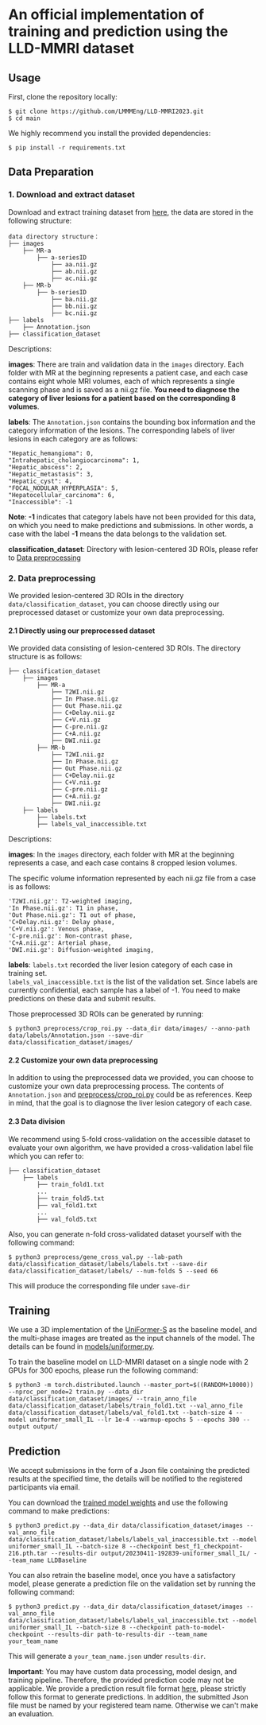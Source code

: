 # An official implementation of training and prediction using the LLD-MMRI dataset

## Usage

First, clone the repository locally:
```
$ git clone https://github.com/LMMMEng/LLD-MMRI2023.git
$ cd main
```
We highly recommend you install the provided dependencies:
```
$ pip install -r requirements.txt
```

## Data Preparation
### 1. Download and extract dataset
Download and extract training dataset from [here](data_link), the data are stored in the following structure:   
```
data directory structure：
├── images
    ├── MR-a
        ├── a-seriesID
            ├── aa.nii.gz
            ├── ab.nii.gz
            ├── ac.nii.gz
    ├── MR-b
        ├── b-seriesID
            ├── ba.nii.gz
            ├── bb.nii.gz
            ├── bc.nii.gz
├── labels
    ├── Annotation.json
├── classification_dataset
```
Descriptions: 

**images**: There are train and validation data in the ```images``` directory. Each folder with MR at the beginning represents a patient case, and each case contains eight whole MRI volumes, each of which represents a single scanning phase and is saved as a nii.gz file. **You need to diagnose the category of liver lesions for a patient based on the corresponding 8 volumes**.  

**labels**: The ```Annotation.json``` contains the bounding box information and the category information of the lesions. The corresponding labels of liver lesions in each category are as follows:
```
"Hepatic_hemangioma": 0,
"Intrahepatic_cholangiocarcinoma": 1,
"Hepatic_abscess": 2,
"Hepatic_metastasis": 3,
"Hepatic_cyst": 4,
"FOCAL_NODULAR_HYPERPLASIA": 5,
"Hepatocellular_carcinoma": 6,
"Inaccessible": -1
```
**Note**: **-1** indicates that category labels have not been provided for this data, on which you need to make predictions and submissions. In other words, a case with the label **-1** means the data belongs to the validation set.

**classification_dataset**:  Directory with lesion-centered 3D ROIs, please refer to [Data preprocessing](#2-data-preprocessingdata-preprocessing)

### 2. Data preprocessing
We provided lesion-centered 3D ROIs in the directory ```data/classification_dataset```, you can choose directly using our preprocessed dataset or customize your own data preprocessing.

#### 2.1 Directly using our preprocessed dataset
We provided data consisting of lesion-centered 3D ROIs. The directory structure is as follows: 
```
├── classification_dataset
    ├── images
        ├── MR-a
            ├── T2WI.nii.gz
            ├── In Phase.nii.gz
            ├── Out Phase.nii.gz
            ├── C+Delay.nii.gz
            ├── C+V.nii.gz
            ├── C-pre.nii.gz
            ├── C+A.nii.gz
            ├── DWI.nii.gz
        ├── MR-b
            ├── T2WI.nii.gz
            ├── In Phase.nii.gz
            ├── Out Phase.nii.gz
            ├── C+Delay.nii.gz
            ├── C+V.nii.gz
            ├── C-pre.nii.gz
            ├── C+A.nii.gz
            ├── DWI.nii.gz
    ├── labels
        ├── labels.txt
        ├── labels_val_inaccessible.txt
```
Descriptions: 

**images**: In the ```images``` directory, each folder with MR at the beginning represents a case, and each case contains 8 cropped lesion volumes.   
 
The specific volume information represented by each nii.gz file from a case is as follows:
```
'T2WI.nii.gz': T2-weighted imaging,
'In Phase.nii.gz': T1 in phase, 
'Out Phase.nii.gz': T1 out of phase,
'C+Delay.nii.gz': Delay phase,
'C+V.nii.gz': Venous phase,
'C-pre.nii.gz': Non-contrast phase,
'C+A.nii.gz': Arterial phase, 
'DWI.nii.gz': Diffusion-weighted imaging,
```
**labels**: 
```labels.txt``` recorded the liver lesion category of each case in training set.   
```labels_val_inaccessible.txt``` is the list of the validation set. Since labels are currently confidential, each sample has a label of -1. You need to make predictions on these data and submit results.

Those preprocessed 3D ROIs can be generated by running:
```
$ python3 preprocess/crop_roi.py --data_dir data/images/ --anno-path data/labels/Annotation.json --save-dir data/classification_dataset/images/
```

#### 2.2 Customize your own data preprocessing

In addition to using the preprocessed data we provided, you can choose to customize your own data preprocessing process. The contents of ```Annotation.json``` and [preprocess/crop_roi.py](```preprocess/crop_roi.py```) could be as references. Keep in mind, that the goal is to diagnose the liver lesion category of each case.

#### 2.3 Data division
We recommend using 5-fold cross-validation on the accessible dataset to evaluate your own algorithm, we have provided a cross-validation label file which you can refer to:
```
├── classification_dataset
    ├── labels
        ├── train_fold1.txt
        ...
        ├── train_fold5.txt
        ├── val_fold1.txt
        ...
        ├── val_fold5.txt
```

Also, you can generate n-fold cross-validated dataset yourself with the following command:
```
$ python3 preprocess/gene_cross_val.py --lab-path data/classification_dataset/labels/labels.txt --save-dir data/classification_dataset/labels/ --num-folds 5 --seed 66
```
This will produce the corresponding file under ```save-dir```

## Training
We use a 3D implementation of the [UniFormer-S](https://github.com/Sense-X/UniFormer/tree/main/image_classification) as the baseline model, and the multi-phase images are treated as the input channels of the model. The details can be found in [models/uniformer.py](models/uniformer.py).

To train the baseline model on LLD-MMRI dataset on a single node with 2 GPUs for 300 epochs, please run the following command:

```
$ python3 -m torch.distributed.launch --master_port=$((RANDOM+10000)) --nproc_per_node=2 train.py --data_dir data/classification_dataset/images/ --train_anno_file data/classification_dataset/labels/train_fold1.txt --val_anno_file data/classification_dataset/labels/val_fold1.txt --batch-size 4 --model uniformer_small_IL --lr 1e-4 --warmup-epochs 5 --epochs 300 --output output/
```

## Prediction
We accept submissions in the form of a Json file containing the predicted results at the specified time, the details will be notified to the registered participants via email.  

You can download the [trained model weights](https://github.com/LMMMEng/LLD-MMRI2023/releases/download/release-v1/best_f1_checkpoint-216.pth.tar) and use the following command to make predictions:

```
$ python3 predict.py --data_dir data/classification_dataset/images --val_anno_file data/classification_dataset/labels/labels_val_inaccessible.txt --model uniformer_small_IL --batch-size 8 --checkpoint best_f1_checkpoint-216.pth.tar --results-dir output/20230411-192839-uniformer_small_IL/ --team_name LLDBaseline
```

You can also retrain the baseline model, once you have a satisfactory model, please generate a prediction file on the validation set by running the following command:
```
$ python3 predict.py --data_dir data/classification_dataset/images --val_anno_file data/classification_dataset/labels/labels_val_inaccessible.txt --model uniformer_small_IL --batch-size 8 --checkpoint path-to-model-checkpoint --results-dir path-to-results-dir --team_name your_team_name
```
This will generate a ```your_team_name.json``` under ```results-dir```.    

**Important**: You may have custom data processing, model design, and training pipeline. Therefore, the provided prediction code may not be applicable. We provide a prediction result file format [here](output/LLDBaseline.json), please strictly follow this format to generate predictions. In addition, the submitted Json file must be named by your registered team name. Otherwise we can't make an evaluation.
